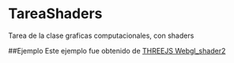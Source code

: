 # TareaShaders
Tarea de la clase graficas computacionales, con shaders

##Ejemplo
Este ejemplo fue obtenido de [THREEJS Webgl_shader2](https://threejs.org/examples/#webgl_shader2) 
